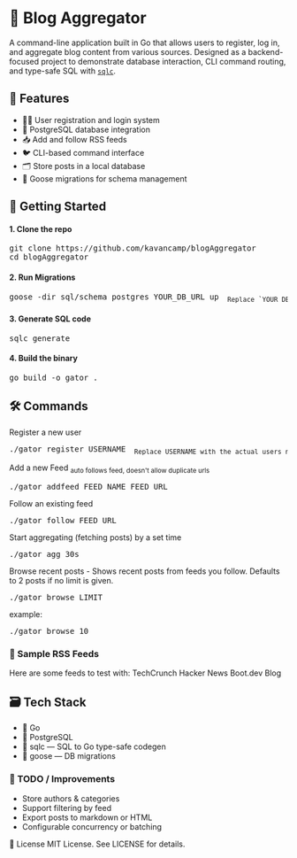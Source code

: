 # 📰 Blog Aggregator

A command-line application built in Go that allows users to register, log in, and aggregate blog content from various sources. Designed as a backend-focused project to demonstrate database interaction, CLI command routing, and type-safe SQL with [`sqlc`](https://github.com/sqlc-dev/sqlc).

## 📌 Features

- 🧑‍💻 User registration and login system
- 💾 PostgreSQL database integration
- 📥 Add and follow RSS feeds
- 🐦 CLI-based command interface
- 🗂 Store posts in a local database
- 🔁 Goose migrations for schema management

## 🚀 Getting Started

#### 1. Clone the repo

<pre>
git clone https://github.com/kavancamp/blogAggregator
cd blogAggregator
</pre>

#### 2. Run Migrations
<pre>goose -dir sql/schema postgres YOUR_DB_URL up <sub> Replace `YOUR_DB_URL` with your actual PostgreSQL connection string. </sub> </pre>

#### 3. Generate SQL code
<pre>sqlc generate </pre>

#### 4. Build the binary
<pre>go build -o gator .</pre>

## 🛠 Commands
Register a new user
<pre>./gator register USERNAME <sub> Replace USERNAME with the actual users name</sub> </pre>
Add a new Feed <sub> auto follows feed, doesn't allow duplicate urls</sub> 
<pre>./gator addfeed FEED_NAME FEED_URL </pre>
Follow an existing feed
<pre>./gator follow FEED_URL </pre>
Start aggregating (fetching posts) by a set time 
<pre>./gator agg 30s</pre>
Browse recent posts - Shows recent posts from feeds you follow. Defaults to 2 posts if no limit is given.
<pre>./gator browse LIMIT</pre>
example: 
<pre>./gator browse 10</pre>

### 🧪 Sample RSS Feeds
Here are some feeds to test with:
TechCrunch
Hacker News
Boot.dev Blog

## 🗃 Tech Stack
- 🐹 Go
- 🐘 PostgreSQL
- 🔧 sqlc — SQL to Go type-safe codegen
- 🧱 goose — DB migrations


### 🧼 TODO / Improvements
- Store authors & categories
- Support filtering by feed
- Export posts to markdown or HTML
- Configurable concurrency or batching

 📄 License
MIT License. See LICENSE for details.
